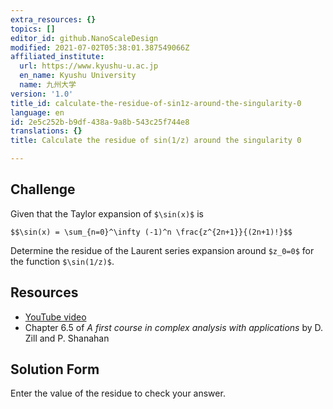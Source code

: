 ```yaml
---
extra_resources: {}
topics: []
editor_id: github.NanoScaleDesign
modified: 2021-07-02T05:38:01.387549066Z
affiliated_institute:
  url: https://www.kyushu-u.ac.jp
  en_name: Kyushu University
  name: 九州大学
version: '1.0'
title_id: calculate-the-residue-of-sin1z-around-the-singularity-0
language: en
id: 2e5c252b-b9df-438a-9a8b-543c25f744e8
translations: {}
title: Calculate the residue of sin(1/z) around the singularity 0

---
```


## Challenge
Given that the Taylor expansion of `$\sin(x)$` is

`$$\sin(x) = \sum_{n=0}^\infty (-1)^n \frac{z^{2n+1}}{(2n+1)!}$$`

Determine the residue of the Laurent series expansion around `$z_0=0$` for the function `$\sin(1/z)$`.


## Resources
- [YouTube video](https://www.youtube.com/watch?v=eW0ArgJ3Isk)
- Chapter 6.5 of *A first course in complex analysis with applications* by D. Zill and P. Shanahan


## Solution Form
Enter the value of the residue to check your answer.



